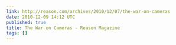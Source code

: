 ```yaml
---
link: http://reason.com/archives/2010/12/07/the-war-on-cameras
date: 2010-12-09 14:12 UTC
published: true
title: The War on Cameras - Reason Magazine
tags: []
---
```



